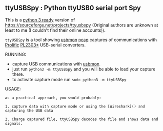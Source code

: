 ttyUSBSpy : Python ttyUSB0 serial port Spy
-------------------------------------------

This is a [python 3 ready](https://python3statement.org/) version of https://sourceforge.net/projects/ttyusbspy (Original authors are unknown at least to me (I couldn't find their online accounts)).

`ttyUSBSpy` is a tool showing [usbmon](https://www.kernel.org/doc/Documentation/usb/usbmon.txt) [pcap](https://wiki.wireshark.org/Development/LibpcapFileFormat) captures of communications with [Prolific](http://www.prolific.com.tw/) [PL2303*](http://www.prolific.com.tw/US/ShowProduct.aspx?pcid=41&showlevel=0017-0037-0041) USB-serial converters.


RUNNING:
   * capture USB communications with [usbmon](https://www.kernel.org/doc/Documentation/usb/usbmon.txt).
   * just run `python3 -m ttyUSBSpy` and you will be able to load your capture there.
   * to activate capture mode run `sudo python3 -m ttyUSBSpy`



USAGE:

    as a practical approach, you would probably:

    1. capture data with capture mode or using the [Wireshark]() and capturing the USB data

    2. Charge captured file, ttyUSBSpy decodes the file and shows data and signals.


